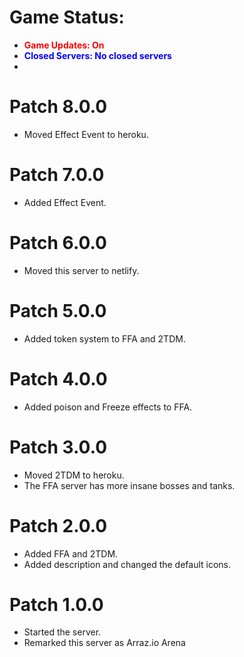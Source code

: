 # Game Status:
- <b style="color:red">Game Updates: On</b>
- <b style="color:blue">Closed Servers: No closed servers</b>
- <b style="color:white">Maintenance Break: Off</b>




# Patch 8.0.0
- Moved Effect Event to heroku.
# Patch 7.0.0
- Added Effect Event.
# Patch 6.0.0
- Moved this server to netlify.
# Patch 5.0.0
- Added token system to FFA and 2TDM.
# Patch 4.0.0 
- Added poison and Freeze effects to FFA.
# Patch 3.0.0
- Moved 2TDM to heroku.
- The FFA server has more insane bosses and tanks.
# Patch 2.0.0
- Added FFA and 2TDM.
- Added description and changed the default icons.
# Patch 1.0.0
- Started the server.
- Remarked this server as Arraz.io Arena
